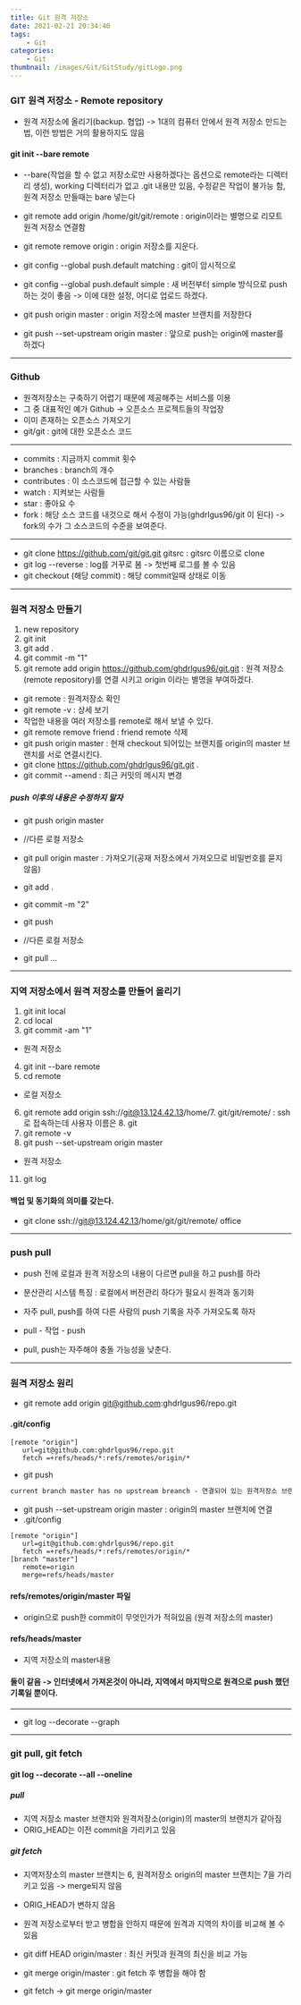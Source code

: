```yaml
---
title: Git 원격 저장소
date: 2021-02-21 20:34:40
tags:
    - Git
categories:
    - Git
thumbnail: /images/Git/GitStudy/gitLogo.png
---
```


### GIT 원격 저장소 - Remote repository
- 원격 저장소에 올리기(backup. 협업) -> 1대의 컴퓨터 안에서 원격 저장소 만드는 법, 이런 방법은 거의 활용하지도 않음


#### git init --bare remote
- --bare(작업을 할 수 없고 저장소로만 사용하겠다는 옵션으로 remote라는 디렉터리 생성), working 디렉터리가 없고 .git 내용만 있음, 수정같은 작업이 불가능 함, 원격 저장소 만들때는 bare 넣는다
- git remote add origin /home/git/git/remote : origin이라는 별명으로 리모트 원격 저장소 연결함
- git remote remove origin : origin 저장소를 지운다.

- git config --global push.default matching : git이 암시적으로
- git config --global push.default simple : 새 버전부터 simple 방식으로 push 하는 것이 좋음 -> 이에 대한 설정, 어디로 업로드 하겠다.
- git push origin master : origin 저장소에 master 브랜치를 저장한다
- git push --set-upstream origin master : 앞으로 push는 origin에 master를 하겠다


---------------------------------------

### Github
- 원격저장소는 구축하기 어렵기 때문에 제공해주는 서비스를 이용
- 그 중 대표적인 예가 Github -> 오픈소스 프로젝트들의 작업장
- 이미 존재하는 오픈소스 가져오기
- git/git : git에 대한 오픈소스 코드

---------------------------------------

- commits : 지금까지 commit 횟수
- branches : branch의 개수
- contributes : 이 소스코드에 접근할 수 있는 사람들
- watch : 지켜보는 사람들
- star : 좋아요 수
- fork : 해당 소스 코드를 내것으로 해서 수정이 가능(ghdrlgus96/git 이 된다) -> fork의 수가 그 소스코드의 수준을 보여준다.

---------------------------------------

- git clone https://github.com/git/git.git gitsrc : gitsrc 이름으로 clone
- git log --reverse : log를 거꾸로 봄 -> 첫번째 로그를 볼 수 있음
- git checkout (해당 commit) : 해당 commit일때 상태로 이동

---------------------------------------

### 원격 저장소 만들기
1. new repository
2. git init
3. git add .
4. git commit -m "1"
5. git remote add origin https://github.com/ghdrlgus96/git.git : 원격 저장소(remote repository)를 연결 시키고 origin 이라는 별명을 부여하겠다.

- git remote : 원격저장소 확인
- git remote -v : 상세 보기
- 작업한 내용을 여러 저장소를 remote로 해서 보낼 수 있다.
- git remote remove friend : friend remote 삭제
- git push origin master : 현재 checkout 되어있는 브랜치를 origin의 master 브랜치를 서로 연결시킨다.
- git clone https://github.com/ghdrlgus96/git.git .
- git commit --amend : 최근 커밋의 메시지 변경

##### push 이후의 내용은 수정하지 말자
- git push origin master

- //다른 로컬 저장소
- git pull origin master : 가져오기(공재 저장소에서 가져오므로 비밀번호를 묻지 않음)

- git add .
- git commit -m "2"
- git push

- //다른 로컬 저장소
- git pull ...

---------------------------------------

### 지역 저장소에서 원격 저장소를 만들어 올리기
1. git init local
2. cd local
3. git commit -am "1"

- 원격 저장소
4. git init --bare remote
5. cd remote

- 로컬 저장소
6. git remote add origin ssh://git@13.124.42.13/home/7. git/git/remote/ : ssh로 접속하는데 사용자 이름은 8. git
9. git remote -v
10. git push --set-upstream origin master

- 원격 저장소
11. git log

#### 백업 및 동기화의 의미를 갖는다.
- git clone ssh://git@13.124.42.13/home/git/git/remote/ office

---------------------------------------

### push pull
- push 전에 로컬과 원격 저장소의 내용이 다르면 pull을 하고 push를 하라
- 분산관리 시스템 특징 : 로컬에서 버전관리 하다가 필요시 원격과 동기화
- 자주 pull, push를 하여 다른 사람의 push 기록을 자주 가져오도록 하자

- pull - 작업 - push
- pull, push는 자주해야 충돌 가능성을 낮춘다.

---------------------------------------

### 원격 저장소 원리
- git remote add origin git@github.com:ghdrlgus96/repo.git

#### .git/config
``` file
[remote "origin"]
   url=git@github.com:ghdrlgus96/repo.git
   fetch =+refs/heads/*:refs/remotes/origin/*
```

- git push
``` cmd
current branch master has no upstream breanch - 연결되어 있는 원격저장소 브랜치가 없다
```

- git push --set-upstream origin master : origin의 master 브랜치에 연결
- .git/config
```file
[remote "origin"]
   url=git@github.com:ghdrlgus96/repo.git
   fetch =+refs/heads/*:refs/remotes/origin/*
[branch "master"]
   remote=origin
   merge=refs/heads/master
```

#### refs/remotes/origin/master 파일
- origin으로 push한 commit이 무엇인가가 적혀있음 (원격 저장소의 master)
#### refs/heads/master
- 지역 저장소의 master내용

#### 둘이 같음 -> 인터넷에서 가져온것이 아니라, 지역에서 마지막으로 원격으로 push 했던 기록일 뿐이다.

---------------------------------------

- git log --decorate --graph

---------------------------------------

### git pull, git fetch
#### git log --decorate --all --oneline
##### pull
- 지역 저장소 master 브랜치와 원격저장소(origin)의 master의 브랜치가 같아짐
- ORIG_HEAD는 이전 commit을 가리키고 있음

##### git fetch
- 지역저장소의 master 브랜치는 6, 원격저장소 origin의 master 브랜치는 7을 가리키고 있음 -> merge되지 않음
- ORIG_HEAD가 변하지 않음
- 원격 저장소로부터 받고 병합을 안하지 때문에 원격과 지역의 차이를 비교해 볼 수 있음
- git diff HEAD origin/master : 최신 커밋과 원격의 최신을 비교 가능

- git merge origin/master : git fetch 후 병합을 해야 함
- git fetch -> git merge origin/master